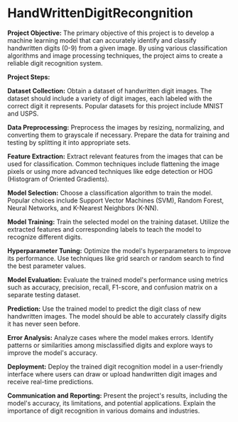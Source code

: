 # HandWrittenDigitRecongnition
**Project Objective:**
The primary objective of this project is to develop a machine learning model that can accurately identify and classify handwritten digits (0-9) from a given image. By using various classification algorithms and image processing techniques, the project aims to create a reliable digit recognition system.

**Project Steps:**

**Dataset Collection:** Obtain a dataset of handwritten digit images. The dataset should include a variety of digit images, each labeled with the correct digit it represents. Popular datasets for this project include MNIST and USPS.

**Data Preprocessing:** Preprocess the images by resizing, normalizing, and converting them to grayscale if necessary. Prepare the data for training and testing by splitting it into appropriate sets.

**Feature Extraction:** Extract relevant features from the images that can be used for classification. Common techniques include flattening the image pixels or using more advanced techniques like edge detection or HOG (Histogram of Oriented Gradients).

**Model Selection:** Choose a classification algorithm to train the model. Popular choices include Support Vector Machines (SVM), Random Forest, Neural Networks, and K-Nearest Neighbors (K-NN).

**Model Training:** Train the selected model on the training dataset. Utilize the extracted features and corresponding labels to teach the model to recognize different digits.

**Hyperparameter Tuning:** Optimize the model's hyperparameters to improve its performance. Use techniques like grid search or random search to find the best parameter values.

**Model Evaluation:** Evaluate the trained model's performance using metrics such as accuracy, precision, recall, F1-score, and confusion matrix on a separate testing dataset.

**Prediction:** Use the trained model to predict the digit class of new handwritten images. The model should be able to accurately classify digits it has never seen before.

**Error Analysis:** Analyze cases where the model makes errors. Identify patterns or similarities among misclassified digits and explore ways to improve the model's accuracy.

**Deployment:** Deploy the trained digit recognition model in a user-friendly interface where users can draw or upload handwritten digit images and receive real-time predictions.

**Communication and Reporting:** Present the project's results, including the model's accuracy, its limitations, and potential applications. Explain the importance of digit recognition in various domains and industries.
